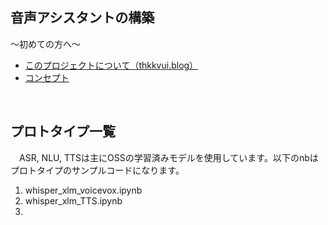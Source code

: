 ## **音声アシスタントの構築**

〜初めての方へ〜
- [このプロジェクトについて（thkkvui.blog）](https://thkkvui.blog/2023/04/19/post7/)
- [コンセプト](https://github.com/thkkvui/Deploy_my_VUI)

&emsp;

## **プロトタイプ一覧**

　ASR, NLU, TTSは主にOSSの学習済みモデルを使用しています。以下のnbはプロトタイプのサンプルコードになります。

1. whisper_xlm_voicevox.ipynb
2. whisper_xlm_TTS.ipynb
3. 
